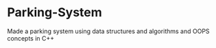 # Parking-System
Made a parking system using data structures and algorithms and OOPS concepts in C++
